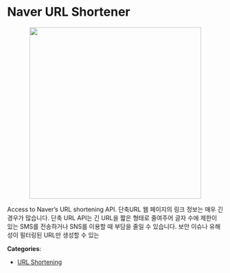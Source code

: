# Naver URL Shortener
<p align="center">
    <img width="400" src="https://raw.githubusercontent.com/apis-list/apis-list/apis/naver-url-shortener/logo_256x256.png" />
</p>

Access to Naver’s URL shortening API.  단축URL 웹 페이지의 링크 정보는 매우 긴 경우가 많습니다. 단축 URL API는 긴 URL을 짧은 형태로 줄여주어 글자 수에 제한이 있는 SMS를 전송하거나 SNS를 이용할 때 부담을 줄일 수 있습니다.  보안 이슈나 유해성이 필터링된 URL만 생성할 수 있는



**Categories**:

- [URL Shortening](https://github.com/apis-list/apis-list#url-shortening)



